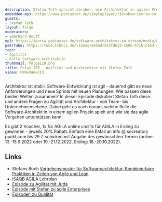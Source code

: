 ```yaml
---
description: Stefan Toth spricht darüber, wie Architektur in agilen Projekten funktioniert.
embedded-mp3: https://www.podcaster.de/simpleplayer/?id=show~1evriw~software-architektur-im-stream~pod-3fe7c0f54897825ac1e1dfd464&v=1658494330
guests:
- Stefan Toth
layout: folge
moderators:
- Eberhard Wolff
mp3: https://1evriw.podcaster.de/software-architektur-im-stream/media/Agilitaet_und_Architektur_mit_Stefan_Toth.mp3
peertube: https://tube.tchncs.de/videos/embed/043fd650-6506-4716-b16d-cc878397d786
tags:
- Agilität
- Rolle Software-Architektin
thumbnail: folge128.png
title: Folge 128 - Agilität und Architektur mit Stefan Toth
video: CW9wXAnwJIU
---
```


Architektur ist stabil, Software-Entwicklung ist agil - dauernd gibt
es neue Anforderungen und neue Sprints mit neuen Planungen. Wie passen
diese beiden Welten zusammen? In dieser Episode diskutiert Stefan Toth
diese und andere Fragen zu Agilität und Architektur - von Team- bis
Unternehmensebene. Dabei geht es auch darum, welche Rolle die
Software-Architekt:in in einem agilen Projekt spielt und wie sie das
agile Vorgehen unterstützen kann.

Es gibt 2 Voucher, 1x für AGILA online und 1x für AGILA in Erding zu
gewinnen - jeweils 20% Rabatt. Einfach eine EMail an
info @ socreatory punkt com bis 29.7. schicken mit Angabe des gewünschten
Termin (online: 13.-15.9.2022 oder 19.-21.12.2022, Erding:
18.-20.10.2022).

## Links

 
* Stefans Buch [Vorgehensmuster für Softwarearchitektur: Kombinierbare Praktiken in Zeiten von Agile und Lean](https://amzn.to/3RLGDcW)
* [iSAQB AGILA Lehrplan](https://www.isaqb.org/download/lehrplan-agila-agile-software-architektur/?wpdmdl=4103)
* [Episode zu Agilität mit Jutta](https://software-architektur.tv/2020/08/28/folge015.html)
* [Episode mit Stefan zu agile Enterprises](https://software-architektur.tv/2021/02/10/folge41.html)
* [Episoden zu Qualität](https://software-architektur.tv/tags.html#Qualit%C3%A4t)
